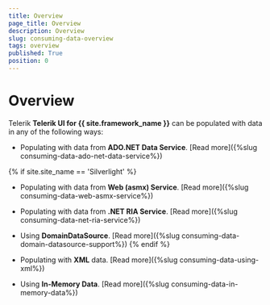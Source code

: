 ```yaml
---
title: Overview
page_title: Overview
description: Overview
slug: consuming-data-overview
tags: overview
published: True
position: 0
---
```


# Overview


Telerik __Telerik UI for {{ site.framework_name }}__ can be populated with data in any of the following ways:

* Populating with data from __ADO.NET Data Service__. [Read more]({%slug consuming-data-ado-net-data-service%})

{% if site.site_name == 'Silverlight' %} 
* Populating with data from __Web (asmx) Service__. [Read more]({%slug consuming-data-web-asmx-service%})

* Populating with data from __.NET RIA Service__. [Read more]({%slug consuming-data-net-ria-service%})

* Using __DomainDataSource__. [Read more]({%slug consuming-data-domain-datasource-support%})
{% endif %}

* Populating with __XML__ data. [Read more]({%slug consuming-data-using-xml%})

* Using __In-Memory Data__. [Read more]({%slug consuming-data-in-memory-data%})

